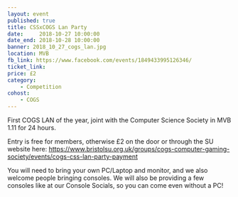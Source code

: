 ```yaml
---
layout: event
published: true
title: CSSxCOGS Lan Party
date:     2018-10-27 10:00:00
date_end: 2018-10-28 10:00:00
banner: 2018_10_27_cogs_lan.jpg
location: MVB
fb_link: https://www.facebook.com/events/1849433995126346/
ticket_link:
price: £2
category:
    - Competition
cohost:
    - COGS
---
```


First COGS LAN of the year, joint with the Computer Science Society in MVB 1.11 for 24 hours.

Entry is free for members, otherwise £2 on the door or through the SU website here: https://www.bristolsu.org.uk/groups/cogs-computer-gaming-society/events/cogs-css-lan-party-payment

You will need to bring your own PC/Laptop and monitor, and we also welcome people bringing consoles. We will also be providing a few consoles like at our Console Socials, so you can come even without a PC!
